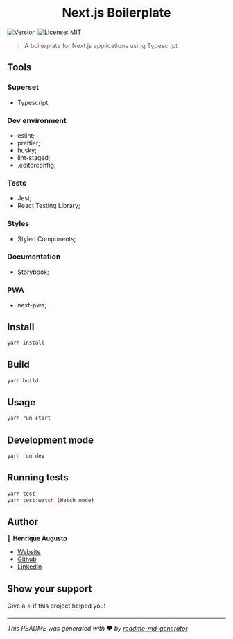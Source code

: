 <h1 align="center">Next.js Boilerplate </h1>
<p>
  <img alt="Version" src="https://img.shields.io/badge/version-1.0.0-blue.svg?cacheSeconds=2592000" />
  <a href="#" target="_blank">
    <img alt="License: MIT" src="https://img.shields.io/badge/License-MIT-yellow.svg" />
  </a>
</p>

> A boilerplate for Next.js applications using Typescript

## Tools

### Superset

- Typescript;

### Dev environment

- eslint;
- prettier;
- husky;
- lint-staged;
- .editorconfig;

### Tests

- Jest;
- React Testing Library;

### Styles

- Styled Components;

### Documentation

- Storybook;

### PWA

- next-pwa;

## Install

```sh
yarn install
```

## Build

```sh
yarn build
```

## Usage

```sh
yarn run start
```

## Development mode

```sh
yarn run dev
```

## Running tests

```sh
yarn test
yarn test:watch (Watch mode)
```

## Author

👤 **Henrique Augusto**

- [Website](https://linktr.ee/hick97)
- [Github](https://github.com/hick97)
- [LinkedIn](https://linkedin.com/in/henrique-augusto-84b490133)

## Show your support

Give a ⭐️ if this project helped you!

---

_This README was generated with ❤️ by [readme-md-generator](https://github.com/kefranabg/readme-md-generator)_
